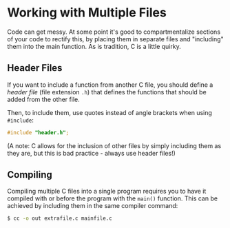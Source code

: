 # Working with Multiple Files

Code can get messy. At some point it's good to compartmentalize sections of your code to rectify this, by placing them in separate files and "including" them into the main function. As is tradition, C is a little quirky.

## Header Files

If you want to include a function from another C file, you should define a *header file* (file extension `.h`) that defines the functions that should be added from the other file.

Then, to include them, use quotes instead of angle brackets when using `#include`:

```c
#include "header.h";
```

(A note: C allows for the inclusion of other files by simply including them as they are, but this is bad practice - always use header files!)

## Compiling

Compiling multiple C files into a single program requires you to have it compiled with or before the program with the `main()` function. This can be achieved by including them in the same compiler command:

```sh
$ cc -o out extrafile.c mainfile.c
```

